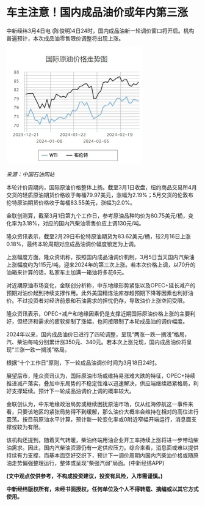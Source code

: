 # 车主注意！国内成品油价或年内第三涨

中新经纬3月4日电 (陈俊明)4日24时，国内成品油新一轮调价窗口将开启。机构普遍预计，本次成品油零售限价调整将出现上涨。

![334a260e246de310e68fba714e4ac530.jpg](https://raw.githubusercontent.com/qqhsx/qqnews_image/main/2024/03/04/车主注意！国内成品油价或年内第三涨/334a260e246de310e68fba714e4ac530.jpg)

_来源：中国石油网站_

本轮计价周期内，国际原油价格整体上扬。截至3月1日收盘，纽约商品交易所4月交货的轻质原油期货价格收于每桶79.97美元，涨幅为2.19%；5月交货的伦敦布伦特原油期货价格收于每桶83.55美元，涨幅为2.0%。

金联创测算，截至3月1日第九个工作日，参考原油品种均价为80.75美元/桶，变化率为3.18%，对应的国内汽柴油零售价应上调130元/吨。

隆众资讯表示，截至2月29日布伦特原油期货为83.62美元/桶，较2月16日上涨0.18%，最终本轮周期对应成品油调价幅度锁定为上调。

上涨幅度方面，隆众资讯称，按照国内成品油调价机制，3月5日当天国内汽柴油上涨幅度约为115元/吨，迎来2024年的第三次上涨。若本次价格上调，以70升的油箱来计算的话，私家车主加满一箱油将多花6元。

对近期原油市场变化，金联创分析称，中东地缘形势紧张以及OPEC+延长减产的预期对油价起到持续支撑作用。此外美国精炼油库存超预期下降等因素也利好油价。不过投资者对经济前景和石油需求的担忧仍存，导致油价上涨空间受限。

隆众资讯表示，OPEC+减产和地缘因素仍是支撑近期国际原油价格上涨的主要利好，但经济和需求的疲软抑制了涨幅，也间接限制了本轮成品油的调价幅度。

2024年以来，国内成品油价已进行了四轮调整，呈现“两涨一跌一搁浅”格局，汽、柴油每吨分别累计涨350元、340元。若本次上涨兑现，国内成品油价将呈现“三涨一跌一搁浅”格局。

根据“十个工作日”原则，下一轮成品油调价时间为3月18日24时。

展望后市，隆众资讯认为，国际原油市场或维持易涨难大跌的特征，OPEC+持续推进减产落实，叠加中东局势的不稳定性难以迅速解决，供应端继续趋紧格局，利好支撑延续。预计下一轮成品油调价上调的概率较大。

金联创认为，中东地缘政治局势或继续困扰原油市场，仅从红海停航这一事件来看，只要该地区的紧张局势得不到缓解，那么油价大概率会维持在相对的高位进行震荡。按目前原油水平计算，预计新一轮变化率或0附近窄幅开端运行，消息面支撑或较为有限。

该机构还提到，随着天气转暖，柴油终端用油企业开工率持续上涨将进一步带动柴油需求。因此，国内汽柴油资源仍有一定供应压力。综合来看，消息面或难以提供持续有力支撑，而基本面空好交织下，预计下一调价周期内国内汽柴油价格或随原油走势偏强整理运行，整体或呈现“柴强汽弱”局面。(中新经纬APP)

**(文中观点仅供参考，不构成投资建议，投资有风险，入市需谨慎。)**

**中新经纬版权所有，未经书面授权，任何单位及个人不得转载、摘编或以其它方式使用。**

